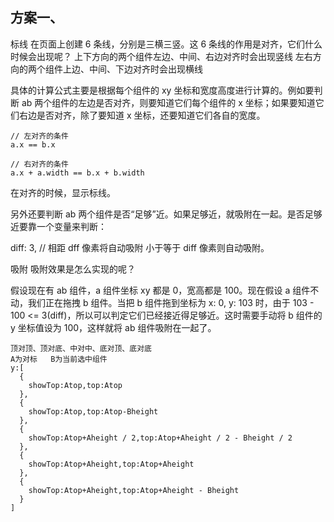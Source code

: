 ## 方案一、
标线
在页面上创建 6 条线，分别是三横三竖。这 6 条线的作用是对齐，它们什么时候会出现呢？
上下方向的两个组件左边、中间、右边对齐时会出现竖线
左右方向的两个组件上边、中间、下边对齐时会出现横线

具体的计算公式主要是根据每个组件的 xy 坐标和宽度高度进行计算的。例如要判断 ab 两个组件的左边是否对齐，则要知道它们每个组件的 x 坐标；如果要知道它们右边是否对齐，除了要知道 x 坐标，还要知道它们各自的宽度。

```
// 左对齐的条件
a.x == b.x

// 右对齐的条件
a.x + a.width == b.x + b.width
```
在对齐的时候，显示标线。

另外还要判断 ab 两个组件是否“足够”近。如果足够近，就吸附在一起。是否足够近要靠一个变量来判断：

diff: 3, // 相距 dff 像素将自动吸附
小于等于 diff 像素则自动吸附。

吸附
吸附效果是怎么实现的呢？

假设现在有 ab 组件，a 组件坐标 xy 都是 0，宽高都是 100。现在假设 a 组件不动，我们正在拖拽 b 组件。当把 b 组件拖到坐标为 x: 0, y: 103 时，由于 103 - 100 <= 3(diff)，所以可以判定它们已经接近得足够近。这时需要手动将 b 组件的 y 坐标值设为 100，这样就将 ab 组件吸附在一起了。


```
顶对顶、顶对底、中对中、底对顶、底对底
A为对标   B为当前选中组件
y:[
  {
    showTop:Atop,top:Atop
  },
  {
    showTop:Atop,top:Atop-Bheight
  },
  {
    showTop:Atop+Aheight / 2,top:Atop+Aheight / 2 - Bheight / 2
  },
  {
    showTop:Atop+Aheight,top:Atop+Aheight
  },
  {
    showTop:Atop+Aheight,top:Atop+Aheight - Bheight
  }
]
```
